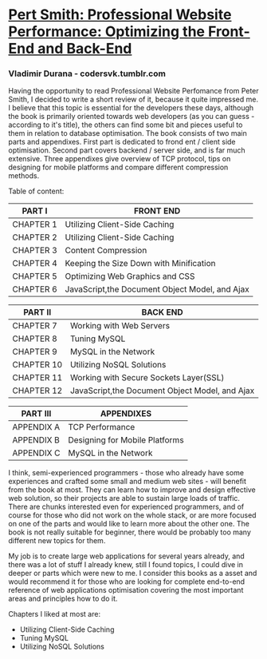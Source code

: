 [Pert Smith: Professional Website Performance: Optimizing the Front-End and Back-End](http://www.amazon.com/Professional-Website-Performance-Optimizing-Front-End/dp/1118487524?tag=rubyslava-20)
========================================================================================================


### Vladimir Durana - codersvk.tumblr.com

Having the opportunity to read Professional Website Perfomance from Peter Smith, I decided to write a short review of it, because it quite impressed me.
I believe that this topic is essential for the developers these days, although the book is primarily oriented towards web developers (as you can guess - according to it's title), the others can find some bit and pieces useful to them in relation to database optimisation. 
The book consists of two main parts and appendixes. First part is dedicated to frond ent / client side optimisation. Second part covers backend / server side, and is far much extensive. Three appendixes give overview of TCP protocol, tips on designing for mobile platforms and compare different compression methods.

Table of content:

| PART I    | FRONT END                                      |
|-----------|------------------------------------------------|
| CHAPTER 1 | Utilizing Client-Side Caching                  |
| CHAPTER 2 | Utilizing Client-Side Caching                  |
| CHAPTER 3 | Content Compression                            |
| CHAPTER 4 | Keeping the Size Down with Minification        |
| CHAPTER 5 | Optimizing Web Graphics and CSS                |
| CHAPTER 6 | JavaScript,the Document Object Model, and Ajax |

| PART II    | BACK END                                       |
|------------|------------------------------------------------|
| CHAPTER 7  | Working with Web Servers                       |
| CHAPTER 8  | Tuning MySQL                                   |
| CHAPTER 9  | MySQL in the Network                           |
| CHAPTER 10 | Utilizing NoSQL Solutions                      |
| CHAPTER 11 | Working with Secure Sockets Layer(SSL)         |
| CHAPTER 12 | JavaScript,the Document Object Model, and Ajax |

| PART III   | APPENDIXES                     |
|------------|--------------------------------|
| APPENDIX A | TCP Performance                |
| APPENDIX B | Designing for Mobile Platforms |
| APPENDIX C | MySQL in the Network           |

I think, semi-experienced programmers - those who already have some experiences and crafted some small and medium web sites - will benefit from the book at most. They can learn how to improve and design effective web solution, so their projects are able to sustain large loads of traffic. There are chunks interested even for experienced programmers, and of course for those who did not work on the whole stack, or are more focused on one of the parts and would like to learn more about the other one.
The book is not really suitable for beginner, there would be probably too many different new topics for them. 

My job is to create large web applications for several years already, and there was a lot of stuff I already knew, still I found topics, I could dive in deeper or parts which were new to me. I consider this books as a asset and would recommend it for those who are looking for complete end-to-end reference of web applications optimisation covering the most important areas and principles how to do it.

Chapters I liked at most are:

*   Utilizing Client-Side Caching
*   Tuning MySQL
*   Utilizing NoSQL Solutions
